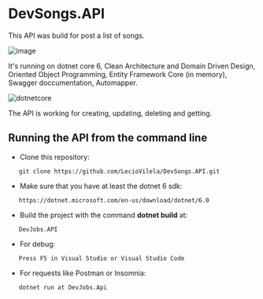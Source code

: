 # DevSongs.API
This API was build for post a list of songs.

![image](https://user-images.githubusercontent.com/76961685/212121978-93127bff-ec65-4764-902f-bc72007b7ede.png)

It's running on dotnet core 6, Clean Architecture and Domain Driven Design, Oriented Object Programming, Entity Framework Core (in memory), Swagger doccumentation, Automapper.

![dotnetcore](https://www.roundthecode.com/wp-content/uploads/2021/08/background-1.png)

The API is working for creating, updating, deleting and getting.

## Running the API from the command line
* Clone this repository:
```
   git clone https://github.com/LecioVilela/DevSongs.API.git
```
* Make sure that you have at least the dotnet 6 sdk:
```
   https://dotnet.microsoft.com/en-us/download/dotnet/6.0
```
* Build the project with the command <strong>dotnet build</strong> at:
```
   DevJobs.API
```
* For debug:
```
   Press F5 in Visual Studio or Visual Studio Code
```
* For requests like Postman or Insomnia:
```
   dotnet run at DevJobs.Api
```
